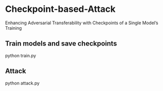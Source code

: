 # Checkpoint-based-Attack
Enhancing Adversarial Transferability with Checkpoints of a Single Model’s Training

## Train models and save checkpoints
python train.py

## Attack
python attack.py
